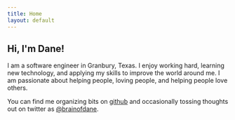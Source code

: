 ```yaml
---
title: Home
layout: default
---
```


Hi, I'm Dane!
-------------
I am a software engineer in Granbury, Texas. I enjoy working hard, learning
new technology, and applying my skills to improve the world around me. I am
passionate about helping people, loving people, and helping people love others.

You can find me organizing bits on [github](https://github.com/dahenson) and
occasionally tossing thoughts out on twitter as [@brainofdane](https://twitter.com/brainofdane).
